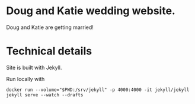 # Doug and Katie wedding website.

Doug and Katie are getting married!

# Technical details

Site is built with Jekyll.

Run locally with

```
docker run --volume="$PWD:/srv/jekyll" -p 4000:4000 -it jekyll/jekyll jekyll serve --watch --drafts
```
